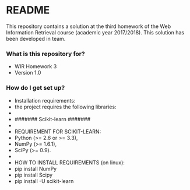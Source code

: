 # README #

This repository contains a solution at the third homework of the Web Information Retrieval course (academic year 2017/2018).
This solution has been developed in team.

### What is this repository for? ###

* WIR Homework 3
* Version 1.0

### How do I get set up? ###

* Installation requirements:
* the project requires the following libraries:
* 
* ####### Scikit-learn #######
* 
* REQUIREMENT FOR SCIKIT-LEARN:
* Python (>= 2.6 or >= 3.3),
* NumPy (>= 1.6.1),
* SciPy (>= 0.9).
* 
* HOW TO INSTALL REQUIREMENTS (on linux):
* pip install NumPy 
* pip install Scipy
* pip install -U scikit-learn
